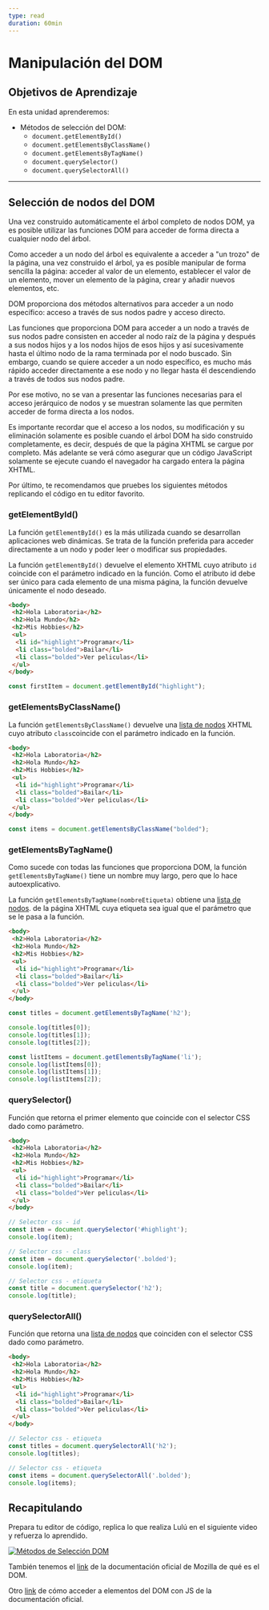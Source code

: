 ```yaml
---
type: read
duration: 60min
---
```


# Manipulación del DOM

## Objetivos de Aprendizaje

En esta unidad aprenderemos:

* Métodos de selección del DOM:
  - `document.getElementById()`
  - `document.getElementsByClassName()`
  - `document.getElementsByTagName()`
  - `document.querySelector()`
  - `document.querySelectorAll()`

***

## Selección de nodos del DOM

Una vez construido automáticamente el árbol completo de nodos DOM, ya es
posible utilizar las funciones DOM para acceder de forma directa a cualquier
nodo del árbol.

Como acceder a un nodo del árbol es equivalente a acceder a
"un trozo" de la página, una vez construido el árbol, ya es posible manipular
de forma sencilla la página: acceder al valor de un elemento, establecer el
valor de un elemento, mover un elemento de la página, crear y añadir nuevos
elementos, etc.

DOM proporciona dos métodos alternativos para acceder a un nodo específico:
acceso a través de sus nodos padre y acceso directo.

Las funciones que proporciona DOM para acceder a un nodo a través de sus nodos
padre consisten en acceder al nodo raíz de la página y después a sus nodos
hijos y a los nodos hijos de esos hijos y así sucesivamente hasta el último
nodo de la rama terminada por el nodo buscado. Sin embargo, cuando se quiere
acceder a un nodo específico, es mucho más rápido acceder directamente a ese
nodo y no llegar hasta él descendiendo a través de todos sus nodos padre.

Por ese motivo, no se van a presentar las funciones necesarias para el acceso
jerárquico de nodos y se muestran solamente las que permiten acceder de forma
directa a los nodos.

Es importante recordar que el acceso a los nodos, su modificación
y su eliminación solamente es posible cuando el árbol DOM ha sido construido
completamente, es decir, después de que la página XHTML se cargue por
completo. Más adelante se verá cómo asegurar que un código JavaScript
solamente se ejecute cuando el navegador ha cargado entera la página XHTML.

Por último, te recomendamos que pruebes los siguientes métodos replicando el
código en tu editor favorito.

### **getElementById()**

La función `getElementById()` es la más utilizada cuando se desarrollan
aplicaciones web dinámicas. Se trata de la función preferida para acceder
directamente a un nodo y poder leer o modificar sus propiedades.

La función `getElementById()` devuelve el elemento XHTML cuyo atributo `id`
coincide con el parámetro indicado en la función. Como el atributo id debe ser
único para cada elemento de una misma página, la función devuelve únicamente
el nodo deseado.

```html
<body>
 <h2>Hola Laboratoria</h2>
 <h2>Hola Mundo</h2>
 <h2>Mis Hobbies</h2>
 <ul>
  <li id="highlight">Programar</li>
  <li class="bolded">Bailar</li>
  <li class="bolded">Ver peliculas</li>
 </ul>
</body>
```

```js
const firstItem = document.getElementById("highlight");
```

### **getElementsByClassName()**

La función `getElementsByClassName()` devuelve una [lista de nodos](http://www.etnassoft.com/2011/08/09/las-listas-de-nodos-y-los-arrays-en-javascript/)
 XHTML cuyo atributo `class`coincide con el parámetro indicado en la función.

```html
<body>
 <h2>Hola Laboratoria</h2>
 <h2>Hola Mundo</h2>
 <h2>Mis Hobbies</h2>
 <ul>
  <li id="highlight">Programar</li>
  <li class="bolded">Bailar</li>
  <li class="bolded">Ver peliculas</li>
 </ul>
</body>
```

```js
const items = document.getElementsByClassName("bolded");
```

### **getElementsByTagName()**

Como sucede con todas las funciones que proporciona DOM, la función
`getElementsByTagName()` tiene un nombre muy largo, pero que lo hace
autoexplicativo.

La función `getElementsByTagName(nombreEtiqueta)` obtiene una [lista de nodos](http://www.etnassoft.com/2011/08/09/las-listas-de-nodos-y-los-arrays-en-javascript/).
de la página XHTML cuya etiqueta sea igual que el parámetro que se le pasa a la
función.

```html
<body>
 <h2>Hola Laboratoria</h2>
 <h2>Hola Mundo</h2>
 <h2>Mis Hobbies</h2>
 <ul>
  <li id="highlight">Programar</li>
  <li class="bolded">Bailar</li>
  <li class="bolded">Ver peliculas</li>
 </ul>
</body>
```

```js
const titles = document.getElementsByTagName('h2');

console.log(titles[0]);
console.log(titles[1]);
console.log(titles[2]);

const listItems = document.getElementsByTagName('li');
console.log(listItems[0]);
console.log(listItems[1]);
console.log(listItems[2]);

```

### **querySelector()**

Función que retorna el primer elemento que coincide con el selector CSS dado
como parámetro.

```html
<body>
 <h2>Hola Laboratoria</h2>
 <h2>Hola Mundo</h2>
 <h2>Mis Hobbies</h2>
 <ul>
  <li id="highlight">Programar</li>
  <li class="bolded">Bailar</li>
  <li class="bolded">Ver peliculas</li>
 </ul>
</body>
```

```js
// Selector css - id
const item = document.querySelector('#highlight');
console.log(item);
```

```js
// Selector css - class
const item = document.querySelector('.bolded');
console.log(item);
```

```js
// Selector css - etiqueta
const title = document.querySelector('h2');
console.log(title);
```

### **querySelectorAll()**

Función que retorna una [lista de nodos](http://www.etnassoft.com/2011/08/09/las-listas-de-nodos-y-los-arrays-en-javascript/)
que coinciden con el selector CSS dado como parámetro.

```html
<body>
 <h2>Hola Laboratoria</h2>
 <h2>Hola Mundo</h2>
 <h2>Mis Hobbies</h2>
 <ul>
  <li id="highlight">Programar</li>
  <li class="bolded">Bailar</li>
  <li class="bolded">Ver peliculas</li>
 </ul>
</body>
```

```js
// Selector css - etiqueta
const titles = document.querySelectorAll('h2');
console.log(titles);
```

```js
// Selector css - etiqueta
const items = document.querySelectorAll('.bolded');
console.log(items);
```

## Recapitulando

Prepara tu editor de código, replica lo que realiza Lulú en el siguiente video y
refuerza lo aprendido.

[![Métodos de Selección DOM](https://img.youtube.com/vi/7iHu7s54vIk/0.jpg)](https://www.youtube.com/watch?v=7iHu7s54vIk)

También tenemos el [link](https://developer.mozilla.org/es/docs/Referencia_DOM_de_Gecko/Introducci%C3%B3n#Qu.C3.A9_es_el_DOM.3F)
de la documentación oficial de Mozilla de qué es el DOM.

Otro [link](https://developer.mozilla.org/es/docs/Referencia_DOM_de_Gecko/Introducci%C3%B3n#C.C3.B3mo_se_accede_al_DOM.3F)
de cómo acceder a elementos del DOM con JS de la documentación oficial.
